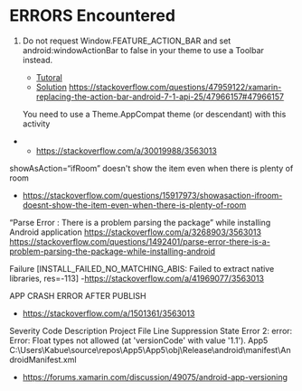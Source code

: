 # ERRORS Encountered

1. Do not request Window.FEATURE_ACTION_BAR and set android:windowActionBar to false in your theme to use a Toolbar instead.
    - [Tutoral](https://developer.xamarin.com/guides/android/user_interface/controls/tool-bar/part-1-replacing-the-action-bar/)
    - [Solution](https://github.com/bkhezry/ExtraWebView/issues/1)
	https://stackoverflow.com/questions/47959122/xamarin-replacing-the-action-bar-android-7-1-api-25/47966157#47966157
	
	You need to use a Theme.AppCompat theme (or descendant) with this activity
- - https://stackoverflow.com/a/30019988/3563013


showAsAction=“ifRoom” doesn't show the item even when there is plenty of room
- https://stackoverflow.com/questions/15917973/showasaction-ifroom-doesnt-show-the-item-even-when-there-is-plenty-of-room

“Parse Error : There is a problem parsing the package” while installing Android application
https://stackoverflow.com/a/3268903/3563013
https://stackoverflow.com/questions/1492401/parse-error-there-is-a-problem-parsing-the-package-while-installing-android

Failure [INSTALL_FAILED_NO_MATCHING_ABIS: Failed to extract native libraries, res=-113]
-https://stackoverflow.com/a/41969077/3563013


APP CRASH ERROR AFTER PUBLISH
- https://stackoverflow.com/a/1501361/3563013


Severity	Code	Description	Project	File	Line	Suppression State
Error		2: error: Error: Float types not allowed (at 'versionCode' with value '1.1').	App5	C:\Users\Kabue\source\repos\App5\App5\obj\Release\android\manifest\AndroidManifest.xml		
- https://forums.xamarin.com/discussion/49075/android-app-versioning

